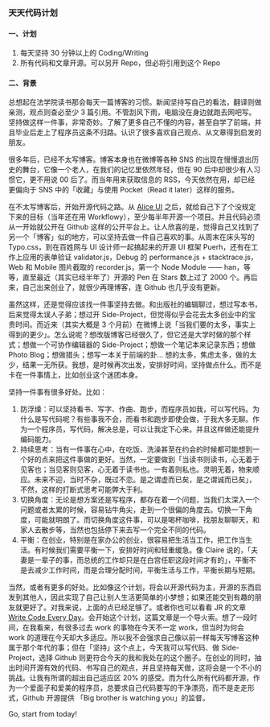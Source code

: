 ### 天天代码计划

#### 一、计划

1. 每天坚持 30 分钟以上的 Coding/Writing
2. 所有代码和文章开源。可以另开 Repo，但必将引用到这个 Repo

#### 二、背景

总想起在法学院读书那会每天一篇博客的习惯。新闻坚持写自己的看法，翻译则做亲测，观点则查必至少 3 篇引用。不管刮风下雨，电脑没在身边就跑去网吧写。坚持做这样一件事，非常奇妙。了解了更多自己不懂的内容，甚至自学了前端，并且毕业后走上了程序员这条不归路。认识了很多喜欢自己观点、从文章得到启发的朋友。

很多年后，已经不太写博客。博客本身也在微博等各种 SNS 的出现在慢慢退出历史的舞台，它像一个老人，在我们的记忆里依然年轻，但在 90 后中却很少有人习惯它，更不用说 00 后了。而当年用来获取信息的 RSS，今天依然在用，却已经更偏向于 SNS 中的「收藏」与使用 Pocket（Read it later）这样的服务。

在不太写博客后，开始开源代码之路。从 [Alice UI](https://github.com/aliceui/aliceui.org) 之后，就给自己下了个没规定下来的目标（当年还在用 Workflowy），至少每半年开源一个项目。并且代码必须从一开始就公开在 Github 这样的公开平台上。让人欣喜的是，觉得自己又找到了另一个「博客」似的地方，可以坚持去做一件自己喜欢的事。从周末在床头写的 Typo.css，到在百姓网与 UI 设计师一起搞起来的开源 UI 框架 Puerh，还有在工作上应用的表单验证 validator.js，Debug 的 performance.js + stacktrace.js，Web 和 Mobile 图片截取的 recorder.js，第一个 Node Module —— han，等等，直至最近（其实已经半年了）开源的 Pen 在 Stars 数上过了 2000 个。再后来，自己出来创业了，就很少再理博客，连 Github 也几乎没有更新。

虽然这样，还是觉得应该找一件事坚持去做。和出版社的编辑聊过，想过写本书，后来觉得太误人子弟；想过开 Side-Project，但觉得似乎会花去太多创业中的宝贵时间。而近来（其实大概是 3 个月前）在微博上说「当我们要的太多，事实上得到的更少」。怎么说呢？想改版博客已经很久了，但它还是大学时做的那个样式；想做一个可协作编辑器的 Side-Project；想做一个笔记本来记录东西；想做 Photo Blog；想做猎头；想写一本关于前端的卦... 想的太多，焦虑太多，做的太少，结果一无所获。我想，是时候再次出发，安排好时间，坚持做点什么。而不是卡在一件事情上，比如创业这个迷团本身。

坚持一件事有很多好处。比如：

1. 防浮燥：可以坚持看书、写字、作曲、跑步，而程序员如我，可以写代码。为什么是写代码呢？有些事我不会，而看书和跑步即使会做，于我大多无聊。作为一个程序员，写代码，解决总是，可以让我定下心来。并且这样做还能提升编码能力。
2. 持续思考：当有一件事在心中，在吃饭、洗澡甚至在约会的时候都可能想到一个好的点来把这件事做的更好。当然，一定要做到「当读书则读书，心无着于见客也；当见客则见客，心无着于读书也。一有着则私也。灵明无着，物来顺应。未来不迎，当时不杂，既过不恋。是之谓虚而已矣，是之谓诚而已矣」，不然，这样的打断式思考可能弊大于利。
3. 切换角度：无论是想方案还是写程序，都存在着一个问题，当我们太深入一个问题或者太累的时候，容易钻牛角尖，走到一个很偏的角度去。切换一下角度，可能就明朗了。而切换角度这件事，可以是喝杯咖啡，找朋友聊聊天，和家人去散步等，当然也包括停下来去写一个完全不同的代码。
4. 平衡：在创业，特别是在家办公的创业，很容易把生活当工作，把工作当生活。有时候我们需要平衡一下，安排好时间和轻重缓急。像 Claire 说的，「夫妻是一辈子的事，而总统的工作却只是在白宫任职这段时间才有的」，平衡不是去减少工作时间，而是合理分配时间，平衡生活与工作，平衡长期与短期。

当然，或者有更多的好处。比如像这个计划，将会以开源代码为主，开源的东西启发到其他人，因此实现了自己让别人生活更简单的小梦想；如果还能交到有趣的朋友就更好了。对我来说，上面的点已经足够了。或者你也可以看看 JR 的文章 [Write Code Every Day](http://ejohn.org/blog/write-code-every-day/)。会开始这个计划，这篇文章是一个导火索。想了一段时间，在我看来，有很多过去 work 的事物在今天不一定 work，但当时为何会 work 的道理在今天却大多适应。所以我不会强求自己像以前一样每天写博客这种属于那个年代的事；但在「坚持」这个点上，今天我可以写代码、做 Side-Project，选择 Github 则更符合今天的我和我处在的这个圈子。在创业的同时，抽出时间开源有效的代码、书写自己的观点，并且坚持每天做，这将会是一个不小的挑战。让我有所谓的超出自己适应区 20% 的感受。而为什么所有代码都开源，作为一个爱面子和爱美的程序员，总要求自己代码要写的干净漂亮，而不是走走形式，Github 开源提供 「Big brother is watching you」的监督。

Go, start from today!



